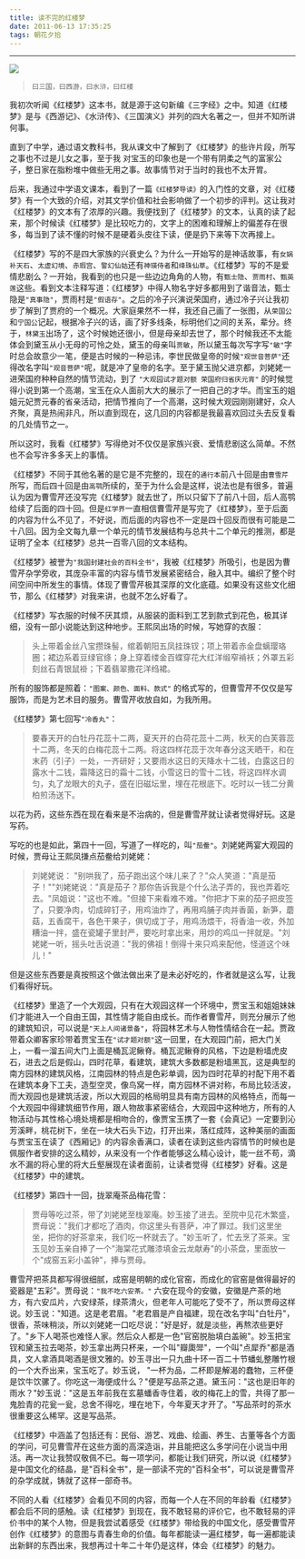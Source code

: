 ```yaml
---
title: 读不完的红楼梦
date: 2011-06-13 17:35:25
tags: 朝花夕拾
---
```


---

![](http://p4yixtz2j.bkt.clouddn.com/1521529302.png )

> `曰三国，曰西游，曰水浒，曰红楼`

我初次听闻《红楼梦》这本书，就是源于这句新编《三字经》之中。知道《红楼梦》是与《西游记》、《水浒传》、《三国演义》并列的四大名著之一，但并不知所讲何事。
        
直到了中学，通过语文教科书，我从课文中了解到了《红楼梦》的些许片段，所写之事也不过是儿女之事，至于我 对宝玉的印象也是一个带有阴柔之气的富家公子，整日家在脂粉堆中做些无用之事。故事情节对于当时的我也不太开胃。
         
后来，我通过中学语文课本，看到了一篇`《红楼梦导读》`的入门性的文章，对《红楼梦》有一个大致的介绍，对其文学价值和社会影响做了一个初步的评判。这让我对《红楼梦》的文本有了浓厚的兴趣。我便找到了《红楼梦》的文本，认真的读了起来，那个时候读《红楼梦》是比较吃力的，文字上的困难和理解上的偏差存在很多，每当到了读不懂的时候不是硬着头皮往下读，便是扔下来等下次再接上。
         
《红楼梦》写的不是四大家族的兴衰史么？为什么一开始写的是神话故事，有`女娲补天石`、`太虚幻境`、`赤瑕宫`、`警幻仙姑`还有`神瑛侍者`和`绛珠仙草`。《红楼梦》写的不是爱情悲剧么？一开始，我看到的也只是一些边边角角的人物，有`甄士隐`、`贾雨村`、`甄英莲`这些。看到文本注释写道：《红楼梦》中得人物名字好多都用到了谐音法，甄士隐是`"真事隐"`，贾雨村是`"假语存"`。之后的冷子兴演说荣国府，通过冷子兴让我初步了解到了贾府的一个概况。大家庭果然不一样，我还自己画了一张图，从`荣国公`和`宁国公`记起，根据冷子兴的话，画了好多线条，标明他们之间的关系，辈分。终于，`林黛玉`出场了，这个时候她还很小，但是母亲却去世了，那个时候我还不太能体会到黛玉从小无母的可怜之处，黛玉的母亲叫`贾敏`，所以黛玉每次写字写`"敏"`字时总会故意少一笔，便是古时候的一种忌讳，李世民做皇帝的时候`"观世音菩萨"`还得改名字叫`"观音菩萨"`呢，就是冲了皇帝的名字。至于黛玉抛父进京都，刘姥姥一进荣国府种种自然的情节流动，到了 `"大观园试才题对额 荣国府归省庆元宵"` 的时候觉得小说到第一个高潮，宝玉在众人面前大大的展示了一把自己的才华。而宝玉的姐姐元妃贾元春的省亲活动，把情节推向了一个高潮，这时候大观园刚刚建好，众人齐聚，真是热闹非凡，所以直到现在，这几回的内容都是我最喜欢回过头去反复看的几处情节之一。
    
所以这时，我看《红楼梦》写得绝对不仅仅是家族兴衰、爱情悲剧这么简单。不然也不会写许多多天上的事情。
    
《红楼梦》不同于其他名著的是它是不完整的，现在的`通行本`前八十回是由`曹雪芹`所写，而后四十回是由`高鹗`所续的，至于为什么会是这样，说法也是有很多，普遍认为因为曹雪芹还没写完《红楼梦》就去世了，所以只留下了前八十回，后人高鹗给续了后面的四十回。但是`红学界`一直相信曹雪芹是写完了《红楼梦》，至于后面的内容为什么不见了，不好说，而后面的内容也不一定是四十回反而很有可能是二十八回。因为全文每九章一个单元的情节发展结构与总共十二个单元的推测，都是证明了全本《红楼梦》总共一百零八回的文本结构。
    
《红楼梦》被誉为`"我国封建社会的百科全书"`，我被《红楼梦》所吸引，也是因为曹雪芹杂学旁收，其庞杂丰富的内容与情节发展紧密结合，融入其中。编织了整个时间空间中所发生的事情。体现了曹雪芹极其深厚的文化底蕴。如果没有这些文化细节，那么《红楼梦》对我来讲，也就不怎么好看了。
    
《红楼梦》写衣服的时候不厌其烦，从服装的面料到工艺到款式到花色，极其详细，没有一部小说能达到这种地步。王熙凤出场的时候，写她穿的衣服：

> 头上带着金丝八宝攒珠髻，绾着朝阳五凤挂珠钗；项上带着赤金盘螭璎珞圈；裙边系着豆绿官绦；身上穿着缕金百蝶穿花大红洋缎窄褃袄；外罩五彩刻丝石青银鼠褂；下着翡翠撒花洋绉裙。

所有的服饰都是照着：`"图案、颜色、面料、款式"` 的格式写的，但曹雪芹不仅仅是写服饰，而是为艺术目的服务。曹雪芹收放自如，为我所用。
      
《红楼梦》第七回写`"冷香丸"`：

> 要春天开的白牡丹花蕊十二两，夏天开的白荷花蕊十二两，秋天的白芙蓉蕊十二两，冬天的白梅花蕊十二两。将这四样花蕊于次年春分这天晒干，和在末药（引子）一处，一齐研好；又要雨水这日的天降水十二钱，白露这日的露水十二钱，霜降这日的霜十二钱，小雪这日的雪十二钱，将这四样水调匀，丸了龙眼大的丸子，盛在旧磁坛里，埋在花根底下。吃时以一钱二分黄柏煎汤送下。

以花为药，这些东西在现在看来是不治病的，但是曹雪芹就让读者觉得好玩。这是写药。
    
写吃的也是如此，第四十一回，写道了一样吃的，叫`"茄鲞"`。刘姥姥两宴大观园的时候，贾母让王熙凤搛点茄鲞给刘姥姥：

> 刘姥姥说： "别哄我了，茄子跑出这个味儿来了？"众人笑道："真是茄子！""刘姥姥说："真是茄子？那你告诉我是个什么法子弄的，我也弄着吃去。"凤姐说："这也不难。"但接下来看难不难。"你把才下来的茄子把皮签了，只要净肉，切成碎钉子，用鸡油炸了，再用鸡脯子肉并香菌，新笋，蘑菇，五香腐干，各色干果子，俱切成丁子，用鸡汤煨干，将香油一收，外加糟油一拌，盛在瓷罐子里封严，要吃时拿出来，用炒的鸡瓜一拌就是。"刘姥姥一听，摇头吐舌说道："我的佛祖！倒得十来只鸡来配他，怪道这个味儿！"

但是这些东西要是真按照这个做法做出来了是未必好吃的，作者就是这么写，让我们看得好玩。
     
《红楼梦》里造了一个大观园，只有在大观园这样一个环境中，贾宝玉和姐姐妹妹们才能进入一个自由王国，其性情才能自由成长。而作者曹雪芹，则充分展示了他的建筑知识，可以说是`"天上人间诸景备"`，将园林艺术与人物性情结合在一起。贾政带着众卿客家珍带着贾宝玉在`"试才题对额"`这一回里，在大观园门前，把大门关上，一看一溜五间大门上面是桶瓦泥鳅脊。桶瓦泥鳅脊的风格，下边是粉墙虎皮石，进去之后是假山，四时花草，看建筑，建筑大多数都是粉墙黑瓦，这是典型的南方园林的建筑风格，江南园林的特点是色彩单调，因为四时花草的衬配下用不着在建筑本身下工夫，造型空灵，像鸟窝一样，南方园林不讲对称，布局比较活波，而大观园也是建筑活波，所以大观园的格局明显具有南方园林的风格特点，而每一个大观园中得建筑细节作用，跟人物故事紧密结合，大观园中这种地方，所有的人物活动与其性格心境处境都是相吻合的，像贾宝玉携了一套《会真记》一定要到沁芳溪畔，桃花树下，坐在一块大石头下边，打开出来，落红成阵，这种美丽的画面与贾宝玉在读了《西厢记》的内容余香满口，读者在读到这些内容情节的时候也是佩服作者安排的这么精妙，从来没有一个作者能够这么精心设计，能一丝不苟，滴水不漏的将心里的将大丘壑展现在读者面前，让读者觉得《红楼梦》好看。这是《红楼梦》中的建筑。

《红楼梦》第四十一回，拢翠庵茶品梅花雪：

> 贾母等吃过茶，带了刘姥姥至栊翠庵。妙玉接了进去。至院中见花木繁盛，贾母说："我们才都吃了酒肉，你这里头有菩萨，冲了罪过。我们这里坐坐，把你的好茶拿来，我们吃一杯就去了。"妙玉听了，忙去烹了茶来。宝玉见妙玉亲自捧了一个"海棠花式雕漆填金云龙献寿"的小茶盘，里面放一个"成窑五彩小盖钟"，捧与贾母。

曹雪芹把茶具都写得很细腻，成窑是明朝的成化官窑，而成化的官窑是做得最好的瓷器是"五彩"。贾母说：`"我不吃六安茶。"` 六安在现今的安徽，安徽是产茶的地方，有六安瓜片，六安绿茶，绿茶清火，但老年人可能吃了受不了，所以贾母这样说。妙玉说："知道。这是老君眉。"老君眉是产自福建，现在改名字叫"白牡丹"，很香，茶味稍淡，所以刘姥姥一口吃尽说："好是好，就是淡些，再熬浓些更好了。"乡下人喝茶也难怪人家。然后众人都是一色"官窑脱胎填白盖碗"。妙玉把宝钗和黛玉拉去喝茶，妙玉拿出两只杯来，一个叫"瓣瓟斝"，一个叫"点犀乔"都是酒具，文人拿酒具喝酒是很文雅的。妙玉寻出一只九曲十环一百二十节蟠虬整雕竹根的一个大乔出来，宝玉吃了。妙玉说， "一杯为品，二杯即是解渴的蠢物，三杯便是饮牛饮骡了。你吃这一海便成什么？"便是写品茶之道。黛玉问："这也是旧年的雨水？"妙玉说："这是五年前我在玄墓蟠香寺住着，收的梅花上的雪，共得了那一鬼脸青的花瓮一瓮，总舍不得吃，埋在地下，今年夏天才开了。"写品茶时的茶水很重要这么稀罕。这是写品茶。

《红楼梦》中涵盖了包括还有：民俗、游艺、戏曲、绘画、养生、古董等各个方面的学问，可见曹雪芹在这些方面的高深造诣，并且能把这么多学问在小说当中用活。再一次让我赞叹敬佩不已。每一项学问，都能让我们研究，所以说《红楼梦》是中国文化的结晶，是"百科全书"，是一部读不完的"百科全书"，可以说是曹雪芹的杂学成就，铸就了这样一部奇书。

不同的人看《红楼梦》会看见不同的内容，而每一个人在不同的年龄看《红楼梦》都会后不同的感触。读《红楼梦》到现在，我不敢轻易的评价它，也不敢轻易的评价书中的某个人物，但是我尝试着感受《红楼梦》带给我的中国文化，感受曹雪芹创作《红楼梦》的意图与青春生命的价值。每年都能读一遍红楼梦，每一遍都能读出新鲜的东西出来，我想再过十年二十年仍是这样，体会《红楼梦》的魅力。

